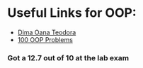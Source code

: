 # Useful Links for OOP:

*   [Dima Oana Teodora](https://github.com/DimaOanaTeodora/Tutoriat-POO-2022)
*   [100 OOP Problems](https://github.com/mihainsto/FMI/tree/master/Year%201%20Sem%202/pooExamQuestions/probleme)

### Got a 12.7 out of 10 at the lab exam
